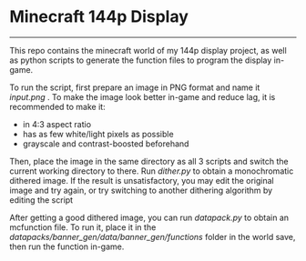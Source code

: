 # Minecraft 144p Display

------------

This repo contains the minecraft world of my 144p display project, as well as python scripts to generate the function files to program the display in-game.

To run the script, first prepare an image in PNG format and name it *input.png* . To make the image look better in-game and reduce lag, it is recommended to make it:
- in 4:3 aspect ratio
- has as few white/light pixels as possible
- grayscale and contrast-boosted beforehand

Then, place the image in the same directory as all 3 scripts and switch the current working directory to there. Run *dither.py* to obtain a monochromatic dithered image. If the result is unsatisfactory, you may edit the original image and try again, or try switching to another dithering algorithm by editing the script 

After getting a good dithered image, you can run *datapack.py* to obtain an mcfunction file. To run it, place it in the *datapacks/banner_gen/data/banner_gen/functions* folder in the world save, then run the function in-game. 